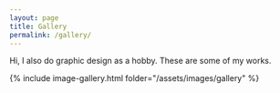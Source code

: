 ```yaml
---
layout: page
title: Gallery
permalink: /gallery/
---
```



Hi, I also do graphic design as a hobby. These are some of my works.

{% include image-gallery.html folder="/assets/images/gallery" %}
